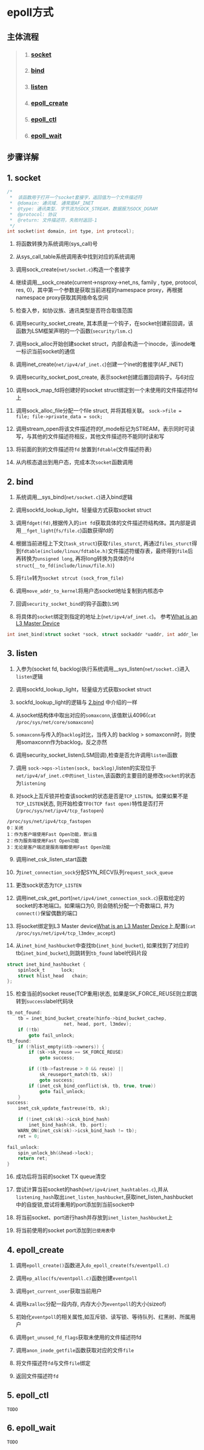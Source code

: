 # epoll方式
## 主体流程
> 1. ### [socket](#1-socket)
> 2. ### [bind](#2-bind)
> 3. ### [listen](#3-listen)
> 4. ### [epoll_create](#4-epoll_create)
> 5. ### [epoll_ctl](#5-epoll_ctl)
> 6. ### [epoll_wait](#6-epoll_wait)
  

## 步骤详解
## 1. socket
````c
/*
 *  该函数用于打开一个socket套接字，返回值为一个文件描述符
 *	@domain: 通讯域. 通常是AF_INET
 *	@type: 通讯类型. 字节流为SOCK_STREAM，数据报为SOCK_DGRAM
 *	@protocol: 协议
 *	@return: 文件描述符，失败时返回-1
 */
int socket(int domain, int type, int protocol);
````
1. 将函数转换为系统调用(sys_call)号  

2. 从sys_call_table系统调用表中找到对应的系统调用

3. 调用sock_create(``net/socket.c``)构造一个套接字  

4. 继续调用__sock_create(current->nsproxy->net_ns, family , type, protocol, res, 0)，其中第一个参数是获取当前进程的namespace proxy，再根据namespace proxy获取其网络命名空间
  
5. 检查入参，如协议族、通讯类型是否符合取值范围  

6. 调用security_socket_create, 其本质是一个钩子，在socket创建前回调，该函数为LSM框架声明的一个函数(``security/lsm.c``)  

7. 调用sock_alloc开始创建socket struct，内部会构造一个inocde，该inode唯一标识当前socket的通信

8. 调用inet_create(``net/ipv4/af_inet.c``)创建一个inet的套接字(AF_INET)

9. 调用security_socket_post_create, 表示socket创建后置回调钩子。与6对应

10. 调用sock_map_fd将创建好的socket struct绑定到一个未使用的文件描述符fd上

11. 调用sock_alloc_file分配一个file struct, 并将其相关联。	``sock->file = file; file->private_data = sock;``
12. 调用stream_open将该文件描述符的f_mode标记为STREAM，表示同时可读写，与其他的文件描述符相反，其他文件描述符不能同时读和写

13. 将前面的到的文件描述符``fd`` 放置到``fdtable``(文件描述符表)  

14. 从内核态退出到用户态，完成本次``socket``函数调用 

## 2. bind
1. 系统调用__sys_bind(``net/socket.c``)进入bind逻辑

2. 调用sockfd_lookup_light，轻量级方式获取socket struct  

3. 调用``fdget(fd)``,根据传入的``int fd``获取具体的文件描述符结构体。其内部是调用``__fget_light``(``fs/file.c``)函数获得fd的

4. 根据当前进程上下文(``task_struct``)获取``files_sturct``, 再通过``files_sturct``得到``fdtable(include/linux/fdtable.h)``文件描述符缓存表，最终得到``file``后再转换为``unsigned long``, 再将long转换为具体的``fd struct``(``__to_fd(include/linux/file.h)``)  

5. 将``file``转为``socket strcut (sock_from_file)``  

6. 调用``move_addr_to_kernel``将用户态socket地址复制到内核态中

7. 回调``security_socket_bind``的钩子函数(``LSM``)

8. 将具体的``socket``绑定到指定的地址上(``net/ipv4/af_inet.c``)。
参考[What is an L3 Master Device](https://legacy.netdevconf.info/1.2/papers/ahern-what-is-l3mdev-paper.pdf)
````c
int inet_bind(struct socket *sock, struct sockaddr *uaddr, int addr_len)
````

## 3. listen
1. 入参为(socket fd, backlog)执行系统调用__sys_listen(``net/socket.c``)进入``listen``逻辑

2. 调用sockfd_lookup_light，轻量级方式获取socket struct  

3. sockfd_lookup_light的逻辑与 [2.bind](#2-bind) 中介绍的一样  

4. 从socket结构体中取出对应的``somaxconn``,该值默认4096(``cat /proc/sys/net/core/somaxconn``)  

5. ``somaxconn``与传入的``backlog``对比，当传入的 backlog > somaxconn时，则使用somaxconn作为backlog，反之亦然  

6. 调用security_socket_listen(LSM回调),检查是否允许调用``listen``函数  

7. 调用 ``sock->ops->listen(sock, backlog)``,listen的实现位于``net/ipv4/af_inet.c中的inet_listen``,该函数的主要目的是修改``socket``的状态为``listening``  

8. 对sock上互斥锁并检查该socket的状态是否是``TCP_LISTEN``。如果如果不是``TCP_LISTEN``状态, 则开始检查``TFO(TCP fast open)``特性是否打开(``/proc/sys/net/ipv4/tcp_fastopen``)
````
/proc/sys/net/ipv4/tcp_fastopen
0：关闭
1：作为客户端使用Fast Open功能，默认值
2：作为服务端使用Fast Open功能
3：无论是客户端还是服务端都使用Fast Open功能
````

9. 调用inet_csk_listen_start函数

10. 为``inet_connection_sock``分配SYN_RECV队列``request_sock_queue``

11. 更改sock状态为``TCP_LISTEN``

12. 调用inet_csk_get_port(``net/ipv4/inet_connection_sock.c``)获取给定的socket的本地端口。如果端口为0, 则会随机分配一个奇数端口, 并为``connect()``保留偶数的端口

13. 将socket绑定到L3 Master device[What is an L3 Master Device](https://legacy.netdevconf.info/1.2/papers/ahern-what-is-l3mdev-paper.pdf)上,配置(``cat /proc/sys/net/ipv4/tcp_l3mdev_accept``)

14. 从``inet_bind_hashbucket``中查找tb(``inet_bind_bucket``), 如果找到了对应的tb(``inet_bind_bucket``),则跳转到``tb_found`` label代码片段
````c
struct inet_bind_hashbucket {
	spinlock_t		lock;
	struct hlist_head	chain;
};
````

15. 检查当前的socket reuse(TCP重用)状态, 如果是SK_FORCE_REUSE则立即跳转到``success``label代码块
````c
tb_not_found:
	tb = inet_bind_bucket_create(hinfo->bind_bucket_cachep,
				     net, head, port, l3mdev);
	if (!tb)
		goto fail_unlock;
tb_found:
	if (!hlist_empty(&tb->owners)) {
		if (sk->sk_reuse == SK_FORCE_REUSE)
			goto success;

		if ((tb->fastreuse > 0 && reuse) ||
		    sk_reuseport_match(tb, sk))
			goto success;
		if (inet_csk_bind_conflict(sk, tb, true, true))
			goto fail_unlock;
	}
success:
	inet_csk_update_fastreuse(tb, sk);

	if (!inet_csk(sk)->icsk_bind_hash)
		inet_bind_hash(sk, tb, port);
	WARN_ON(inet_csk(sk)->icsk_bind_hash != tb);
	ret = 0;

fail_unlock:
	spin_unlock_bh(&head->lock);
	return ret;
}
````

16. 成功后将当前的socket TX queue清空

17. 尝试计算当前socket的hash(``net/ipv4/inet_hashtables.c``),并从``listening_hash``取出``inet_listen_hashbucket``,获取inet_listen_hashbucket中的自旋锁,尝试将重用的port添加到当前socket中

18. 将当前socket、port进行hash并存放到``inet_listen_hashbucket``上

19. 将当前使用的socket port添加到``已使用表``中

## 4. epoll_create
1. 调用``epoll_create()``函数进入``do_epoll_create(fs/eventpoll.c)``

2. 调用``ep_alloc(fs/eventpoll.c)``函数创建``eventpoll``

3. 调用``get_current_user``获取当前用户

4. 调用``kzalloc``分配一段内存, 内存大小为``eventpoll``的大小(sizeof)

5. 初始化``eventpoll``的相关属性,如互斥锁、读写锁、等待队列、红黑树、所属用户

6. 调用``get_unused_fd_flags``获取未使用的文件描述符fd

7. 调用``anon_inode_getfile``函数获取对应的文件``file``

8. 将文件描述符``fd``与文件``file``绑定

9. 返回文件描述符``fd``

## 5. epoll_ctl
``TODO``

## 6. epoll_wait
``TODO``
